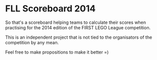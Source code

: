 FLL Scoreboard 2014
===================

So that's a scoreboard helping teams to calculate their scores when practising for the 2014 edition of the FIRST LEGO League competition.

This is an independent project that is not tied to the organisators of the competition by any mean.

Feel free to make propositions to make it better =)
